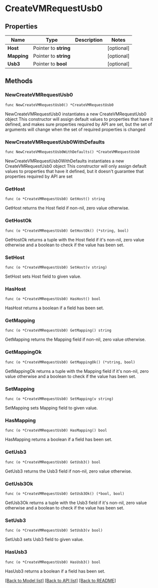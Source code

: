 # CreateVMRequestUsb0

## Properties

Name | Type | Description | Notes
------------ | ------------- | ------------- | -------------
**Host** | Pointer to **string** |  | [optional] 
**Mapping** | Pointer to **string** |  | [optional] 
**Usb3** | Pointer to **bool** |  | [optional] 

## Methods

### NewCreateVMRequestUsb0

`func NewCreateVMRequestUsb0() *CreateVMRequestUsb0`

NewCreateVMRequestUsb0 instantiates a new CreateVMRequestUsb0 object
This constructor will assign default values to properties that have it defined,
and makes sure properties required by API are set, but the set of arguments
will change when the set of required properties is changed

### NewCreateVMRequestUsb0WithDefaults

`func NewCreateVMRequestUsb0WithDefaults() *CreateVMRequestUsb0`

NewCreateVMRequestUsb0WithDefaults instantiates a new CreateVMRequestUsb0 object
This constructor will only assign default values to properties that have it defined,
but it doesn't guarantee that properties required by API are set

### GetHost

`func (o *CreateVMRequestUsb0) GetHost() string`

GetHost returns the Host field if non-nil, zero value otherwise.

### GetHostOk

`func (o *CreateVMRequestUsb0) GetHostOk() (*string, bool)`

GetHostOk returns a tuple with the Host field if it's non-nil, zero value otherwise
and a boolean to check if the value has been set.

### SetHost

`func (o *CreateVMRequestUsb0) SetHost(v string)`

SetHost sets Host field to given value.

### HasHost

`func (o *CreateVMRequestUsb0) HasHost() bool`

HasHost returns a boolean if a field has been set.

### GetMapping

`func (o *CreateVMRequestUsb0) GetMapping() string`

GetMapping returns the Mapping field if non-nil, zero value otherwise.

### GetMappingOk

`func (o *CreateVMRequestUsb0) GetMappingOk() (*string, bool)`

GetMappingOk returns a tuple with the Mapping field if it's non-nil, zero value otherwise
and a boolean to check if the value has been set.

### SetMapping

`func (o *CreateVMRequestUsb0) SetMapping(v string)`

SetMapping sets Mapping field to given value.

### HasMapping

`func (o *CreateVMRequestUsb0) HasMapping() bool`

HasMapping returns a boolean if a field has been set.

### GetUsb3

`func (o *CreateVMRequestUsb0) GetUsb3() bool`

GetUsb3 returns the Usb3 field if non-nil, zero value otherwise.

### GetUsb3Ok

`func (o *CreateVMRequestUsb0) GetUsb3Ok() (*bool, bool)`

GetUsb3Ok returns a tuple with the Usb3 field if it's non-nil, zero value otherwise
and a boolean to check if the value has been set.

### SetUsb3

`func (o *CreateVMRequestUsb0) SetUsb3(v bool)`

SetUsb3 sets Usb3 field to given value.

### HasUsb3

`func (o *CreateVMRequestUsb0) HasUsb3() bool`

HasUsb3 returns a boolean if a field has been set.


[[Back to Model list]](../README.md#documentation-for-models) [[Back to API list]](../README.md#documentation-for-api-endpoints) [[Back to README]](../README.md)


